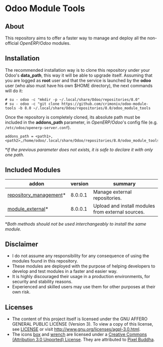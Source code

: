 Odoo Module Tools
=================

About
-----

This repository aims to offer a faster way to manage and deploy all the non-official *OpenERP/Odoo* modules.


Installation
------------

The recommended installation way is to clone this repository under your Odoo's **data_path**, this way it will be able to upgrade itself. Assuming that you are logged as **root** user and that the service is launched by the **odoo** user (who also must have his own $HOME directory), the next commands will do it:

```
# su - odoo -c "mkdir -p ~/.local/share/Odoo/repositories/8.0"
# su - odoo -c "git clone https://github.com/crimoniv/odoo-module-tools -b 8.0 ~/.local/share/Odoo/repositories/8.0/odoo_module_tools
```

Once the repository is completely cloned, its absolute path must be included in the **addons_path** parameter, in *OpenERP/Odoo*'s config file (e.g. `/etc/odoo/openerp-server.conf`).

```
addons_path = <path1>,<path2>,/home/odoo/.local/share/Odoo/repositories/8.0/odoo_module_tools
```

\**If the previous parameter does not exists, it is safe to declare it with only one path.*


Included Modules
----------------

addon | version | summary
--- | --- | ---
[repository_management](repository_management/)* | 8.0.0.1 | Manage external repositories.
[module_external](module_external/)* | 8.0.0.1 | Upload and install modules from external sources.

\**Both methods should not be used interchangeably to install the same module.*


Disclaimer
----------

* I do not assume any responsibility for any consequence of using the modules found in this repository.
* These modules are deployed with the purpose of helping developers to develop and test modules in a faster and easier way.
* It is highly discouraged their usage in a production environments, for security and stability reasons.
* Experienced and skilled users may use them for other purposes at their own risk.

Licenses
--------

* The content of this project itself is licensed under the GNU AFFERO GENERAL PUBLIC LICENSE (Version 3). To view a copy of this license, see [LICENSE](LICENSE) or visit http://www.gnu.org/licenses/agpl-3.0.html.
* The icons [box] and [wrench] are licensed under a [Creative Commons (Attribution 3.0 Unported) License]. They are attributed to [Pixel Buddha].

[box]: https://www.iconfinder.com/icons/289621/archive_box_bundle_cargo_delivery_package_products_icon#size=128
[wrench]: https://www.iconfinder.com/icons/416405/service_setting_tool_tools_work_wrench_icon#size=128
[Creative Commons (Attribution 3.0 Unported) License]: http://creativecommons.org/licenses/by/3.0/
[Pixel Buddha]: https://www.iconfinder.com/PixelBuddha
